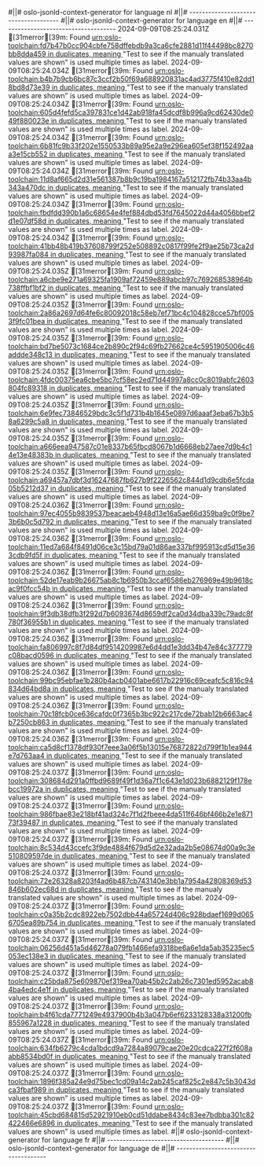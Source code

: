 #||# oslo-jsonld-context-generator for language nl
#||# -------------------------------------
#||# oslo-jsonld-context-generator for language en
#||# -------------------------------------
2024-09-09T08:25:24.031Z [31merror[39m: Found [urn:oslo-toolchain:fd7b47b0cc904cbfe758dffebdb9a3ca6cfe2881d11f44498bc8270bb8dda459 in duplicates, meaning ](/tmp/workspace/report4/doc/applicatieprofiel/kindfiche/ontwerpstandaard/2024-06-03/all-kindfiche-ap.jsonld#L0)"Test to see if the manualy translated values are shown" is used multiple times as label.
2024-09-09T08:25:24.034Z [31merror[39m: Found [urn:oslo-toolchain:b4b7b9cb6bc87c3ccf2b50f69a688920831ac4ad3775f410e82dd18bd8d73e39 in duplicates, meaning ](/tmp/workspace/report4/doc/applicatieprofiel/kindfiche/ontwerpstandaard/2024-06-03/all-kindfiche-ap.jsonld#L0)"Test to see if the manualy translated values are shown" is used multiple times as label.
2024-09-09T08:25:24.034Z [31merror[39m: Found [urn:oslo-toolchain:605d4fefd5ca397831ce1d42ab918fa45dcdf8b996a9cd62430de049f880023e in duplicates, meaning ](/tmp/workspace/report4/doc/applicatieprofiel/kindfiche/ontwerpstandaard/2024-06-03/all-kindfiche-ap.jsonld#L0)"Test to see if the manualy translated values are shown" is used multiple times as label.
2024-09-09T08:25:24.034Z [31merror[39m: Found [urn:oslo-toolchain:6b81fc9b33f202e1550533b89a95e2a9e296ea605ef38f152492aaa3e15cb552 in duplicates, meaning ](/tmp/workspace/report4/doc/applicatieprofiel/kindfiche/ontwerpstandaard/2024-06-03/all-kindfiche-ap.jsonld#L0)"Test to see if the manualy translated values are shown" is used multiple times as label.
2024-09-09T08:25:24.034Z [31merror[39m: Found [urn:oslo-toolchain:11d8af665d2d31e561387b8b9c19ba1984167a512172fb74b33aa4b343a470dc in duplicates, meaning ](/tmp/workspace/report4/doc/applicatieprofiel/kindfiche/ontwerpstandaard/2024-06-03/all-kindfiche-ap.jsonld#L0)"Test to see if the manualy translated values are shown" is used multiple times as label.
2024-09-09T08:25:24.034Z [31merror[39m: Found [urn:oslo-toolchain:fbdfdd390b1a6c68654e4fef884dbd53fd7645022d44a4056bbef2d1e07df58d in duplicates, meaning ](/tmp/workspace/report4/doc/applicatieprofiel/kindfiche/ontwerpstandaard/2024-06-03/all-kindfiche-ap.jsonld#L0)"Test to see if the manualy translated values are shown" is used multiple times as label.
2024-09-09T08:25:24.034Z [31merror[39m: Found [urn:oslo-toolchain:41bb48b419b37608799f252e508892c0817f99fe2f9ae25b73ca2d93987fa084 in duplicates, meaning ](/tmp/workspace/report4/doc/applicatieprofiel/kindfiche/ontwerpstandaard/2024-06-03/all-kindfiche-ap.jsonld#L0)"Test to see if the manualy translated values are shown" is used multiple times as label.
2024-09-09T08:25:24.035Z [31merror[39m: Found [urn:oslo-toolchain:a6cbe9e271a69325fa1909af72459e889abcb97c769268538964b738ffbf1bf2 in duplicates, meaning ](/tmp/workspace/report4/doc/applicatieprofiel/kindfiche/ontwerpstandaard/2024-06-03/all-kindfiche-ap.jsonld#L0)"Test to see if the manualy translated values are shown" is used multiple times as label.
2024-09-09T08:25:24.035Z [31merror[39m: Found [urn:oslo-toolchain:2a86a2697d64fe6c80092018c58eb7ef71bc4c104828cce57bf0053f9fc01bea in duplicates, meaning ](/tmp/workspace/report4/doc/applicatieprofiel/kindfiche/ontwerpstandaard/2024-06-03/all-kindfiche-ap.jsonld#L0)"Test to see if the manualy translated values are shown" is used multiple times as label.
2024-09-09T08:25:24.035Z [31merror[39m: Found [urn:oslo-toolchain:bd7be5073c1684ce2b890c2f94c69fb27662ce4c5951905006c46addde348c13 in duplicates, meaning ](/tmp/workspace/report4/doc/applicatieprofiel/kindfiche/ontwerpstandaard/2024-06-03/all-kindfiche-ap.jsonld#L0)"Test to see if the manualy translated values are shown" is used multiple times as label.
2024-09-09T08:25:24.035Z [31merror[39m: Found [urn:oslo-toolchain:4fdc00375ea6cbe5bc7cf58ec2ed71d44997a8cc0c8019abfc2603804fc89318 in duplicates, meaning ](/tmp/workspace/report4/doc/applicatieprofiel/kindfiche/ontwerpstandaard/2024-06-03/all-kindfiche-ap.jsonld#L0)"Test to see if the manualy translated values are shown" is used multiple times as label.
2024-09-09T08:25:24.035Z [31merror[39m: Found [urn:oslo-toolchain:6e9fec73846529bdc3c5f1d731b4b1645e0897d6aaaf3eba67b3b58a6299c5a8 in duplicates, meaning ](/tmp/workspace/report4/doc/applicatieprofiel/kindfiche/ontwerpstandaard/2024-06-03/all-kindfiche-ap.jsonld#L0)"Test to see if the manualy translated values are shown" is used multiple times as label.
2024-09-09T08:25:24.035Z [31merror[39m: Found [urn:oslo-toolchain:a666eea947587c01e8337b65fbcd8067b1d6668eb27aee7d9b4c14e13e48383b in duplicates, meaning ](/tmp/workspace/report4/doc/applicatieprofiel/kindfiche/ontwerpstandaard/2024-06-03/all-kindfiche-ap.jsonld#L0)"Test to see if the manualy translated values are shown" is used multiple times as label.
2024-09-09T08:25:24.035Z [31merror[39m: Found [urn:oslo-toolchain:a69457a7dbf3d16247687fb627b9f2226562c844d1d9cdb6e5fcda05b5212d37 in duplicates, meaning ](/tmp/workspace/report4/doc/applicatieprofiel/kindfiche/ontwerpstandaard/2024-06-03/all-kindfiche-ap.jsonld#L0)"Test to see if the manualy translated values are shown" is used multiple times as label.
2024-09-09T08:25:24.036Z [31merror[39m: Found [urn:oslo-toolchain:97ec4055b9839537beacaeb4948d13e16a5ae66d359ba9c0f9be73b6b0c5d792 in duplicates, meaning ](/tmp/workspace/report4/doc/applicatieprofiel/kindfiche/ontwerpstandaard/2024-06-03/all-kindfiche-ap.jsonld#L0)"Test to see if the manualy translated values are shown" is used multiple times as label.
2024-09-09T08:25:24.036Z [31merror[39m: Found [urn:oslo-toolchain:11ed7a684f8491d06ce3c15bd79a01d86ae337bf995913cd5d15e363cdb9fd5f in duplicates, meaning ](/tmp/workspace/report4/doc/applicatieprofiel/kindfiche/ontwerpstandaard/2024-06-03/all-kindfiche-ap.jsonld#L0)"Test to see if the manualy translated values are shown" is used multiple times as label.
2024-09-09T08:25:24.036Z [31merror[39m: Found [urn:oslo-toolchain:52de17eab9b26675ab8c1b6950b3ccaf6586eb276969e49b9618cac9f0fcc54b in duplicates, meaning ](/tmp/workspace/report4/doc/applicatieprofiel/kindfiche/ontwerpstandaard/2024-06-03/all-kindfiche-ap.jsonld#L0)"Test to see if the manualy translated values are shown" is used multiple times as label.
2024-09-09T08:25:24.036Z [31merror[39m: Found [urn:oslo-toolchain:9f3db38dfb3f292d7b6093674d8659df2ca0d34dba339c79adc8f780f36955b1 in duplicates, meaning ](/tmp/workspace/report4/doc/applicatieprofiel/kindfiche/ontwerpstandaard/2024-06-03/all-kindfiche-ap.jsonld#L0)"Test to see if the manualy translated values are shown" is used multiple times as label.
2024-09-09T08:25:24.036Z [31merror[39m: Found [urn:oslo-toolchain:fa806997c8f7d84df9514209987e6d4dd1e3dd34b47e84c377779c08bacd0596 in duplicates, meaning ](/tmp/workspace/report4/doc/applicatieprofiel/kindfiche/ontwerpstandaard/2024-06-03/all-kindfiche-ap.jsonld#L0)"Test to see if the manualy translated values are shown" is used multiple times as label.
2024-09-09T08:25:24.036Z [31merror[39m: Found [urn:oslo-toolchain:99bc95ebfae1b280b4acb0401abe6617b22916c69ceafc5c816c94834d64bd8a in duplicates, meaning ](/tmp/workspace/report4/doc/applicatieprofiel/kindfiche/ontwerpstandaard/2024-06-03/all-kindfiche-ap.jsonld#L0)"Test to see if the manualy translated values are shown" is used multiple times as label.
2024-09-09T08:25:24.036Z [31merror[39m: Found [urn:oslo-toolchain:70c18fcb0ce636cafdc0f7365b3bc922c217cde72bab12b6663ac4b7250cb863 in duplicates, meaning ](/tmp/workspace/report4/doc/applicatieprofiel/kindfiche/ontwerpstandaard/2024-06-03/all-kindfiche-ap.jsonld#L0)"Test to see if the manualy translated values are shown" is used multiple times as label.
2024-09-09T08:25:24.036Z [31merror[39m: Found [urn:oslo-toolchain:ca5d8cf1378df930f7eee3a06f5b13015e76872822d799f1b1ea944e7d763aa4 in duplicates, meaning ](/tmp/workspace/report4/doc/applicatieprofiel/kindfiche/ontwerpstandaard/2024-06-03/all-kindfiche-ap.jsonld#L0)"Test to see if the manualy translated values are shown" is used multiple times as label.
2024-09-09T08:25:24.037Z [31merror[39m: Found [urn:oslo-toolchain:308684d291a0ffbd9689f49f1d36a7f1c643e1d023b6882129f178ebcc19972a in duplicates, meaning ](/tmp/workspace/report4/doc/applicatieprofiel/kindfiche/ontwerpstandaard/2024-06-03/all-kindfiche-ap.jsonld#L0)"Test to see if the manualy translated values are shown" is used multiple times as label.
2024-09-09T08:25:24.037Z [31merror[39m: Found [urn:oslo-toolchain:986fbae83e218bf41ad324c7f1d2fbeee4da511f646bf466b2e1e87173f39487 in duplicates, meaning ](/tmp/workspace/report4/doc/applicatieprofiel/kindfiche/ontwerpstandaard/2024-06-03/all-kindfiche-ap.jsonld#L0)"Test to see if the manualy translated values are shown" is used multiple times as label.
2024-09-09T08:25:24.037Z [31merror[39m: Found [urn:oslo-toolchain:8c534d43ccefc3f9de4884f679d5d2e32ada2b5e08674d00a9c3e510809597de in duplicates, meaning ](/tmp/workspace/report4/doc/applicatieprofiel/kindfiche/ontwerpstandaard/2024-06-03/all-kindfiche-ap.jsonld#L0)"Test to see if the manualy translated values are shown" is used multiple times as label.
2024-09-09T08:25:24.037Z [31merror[39m: Found [urn:oslo-toolchain:72e26328a8203f4ad6b487cb743140e3bb1a7954a42808369d53846b602ec68d in duplicates, meaning ](/tmp/workspace/report4/doc/applicatieprofiel/kindfiche/ontwerpstandaard/2024-06-03/all-kindfiche-ap.jsonld#L0)"Test to see if the manualy translated values are shown" is used multiple times as label.
2024-09-09T08:25:24.037Z [31merror[39m: Found [urn:oslo-toolchain:c0a35b2cdc8922eb7502dbb44a65724d406c928bdaef1699d0656705ea89b754 in duplicates, meaning ](/tmp/workspace/report4/doc/applicatieprofiel/kindfiche/ontwerpstandaard/2024-06-03/all-kindfiche-ap.jsonld#L0)"Test to see if the manualy translated values are shown" is used multiple times as label.
2024-09-09T08:25:24.037Z [31merror[39m: Found [urn:oslo-toolchain:06256d451a5d46278a079fb1466efa9318be6a6e1da5ab35235ec5053ec138e3 in duplicates, meaning ](/tmp/workspace/report4/doc/applicatieprofiel/kindfiche/ontwerpstandaard/2024-06-03/all-kindfiche-ap.jsonld#L0)"Test to see if the manualy translated values are shown" is used multiple times as label.
2024-09-09T08:25:24.037Z [31merror[39m: Found [urn:oslo-toolchain:c25bda875e609870ef319ea70ab45b2c2ab26c7301ed5952acab84ba4edc4e1f in duplicates, meaning ](/tmp/workspace/report4/doc/applicatieprofiel/kindfiche/ontwerpstandaard/2024-06-03/all-kindfiche-ap.jsonld#L0)"Test to see if the manualy translated values are shown" is used multiple times as label.
2024-09-09T08:25:24.037Z [31merror[39m: Found [urn:oslo-toolchain:b4f61cda7771249e4937900b4b3a047b6ef6233128338a31200fb855967a1228 in duplicates, meaning ](/tmp/workspace/report4/doc/applicatieprofiel/kindfiche/ontwerpstandaard/2024-06-03/all-kindfiche-ap.jsonld#L0)"Test to see if the manualy translated values are shown" is used multiple times as label.
2024-09-09T08:25:24.037Z [31merror[39m: Found [urn:oslo-toolchain:634fb6279c4cda1bdcd9a7284a89079cae20e20cdca227f2f608aabb8534bd0f in duplicates, meaning ](/tmp/workspace/report4/doc/applicatieprofiel/kindfiche/ontwerpstandaard/2024-06-03/all-kindfiche-ap.jsonld#L0)"Test to see if the manualy translated values are shown" is used multiple times as label.
2024-09-09T08:25:24.037Z [31merror[39m: Found [urn:oslo-toolchain:1896f385a24e9d75bec1cd09a14c2ab245caf825c2e847c5b3043dca3fbaf989 in duplicates, meaning ](/tmp/workspace/report4/doc/applicatieprofiel/kindfiche/ontwerpstandaard/2024-06-03/all-kindfiche-ap.jsonld#L0)"Test to see if the manualy translated values are shown" is used multiple times as label.
2024-09-09T08:25:24.037Z [31merror[39m: Found [urn:oslo-toolchain:45cbd684815d52921910eb0cd51ddabe8434c83ee7bdbba301c82422466e6896 in duplicates, meaning ](/tmp/workspace/report4/doc/applicatieprofiel/kindfiche/ontwerpstandaard/2024-06-03/all-kindfiche-ap.jsonld#L0)"Test to see if the manualy translated values are shown" is used multiple times as label.
#||# oslo-jsonld-context-generator for language fr
#||# -------------------------------------
#||# oslo-jsonld-context-generator for language de
#||# -------------------------------------
